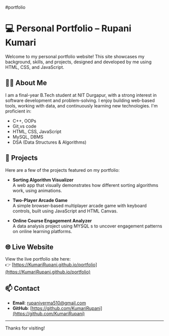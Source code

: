 #portfolio
# 💻 Personal Portfolio – Rupani Kumari

Welcome to my personal portfolio website! This site showcases my background, skills, and projects, designed and developed by me using HTML, CSS, and JavaScript.

## 👩‍🎓 About Me

I am a final-year B.Tech student at NIT Durgapur, with a strong interest in software development and problem-solving. I enjoy building web-based tools, working with data, and continuously learning new technologies. I'm proficient in:

- C++, OOPs
- Git,vs code
- HTML, CSS, JavaScript
- MySQL, DBMS
- DSA (Data Structures & Algorithms)

## 🚀 Projects

Here are a few of the projects featured on my portfolio:

- **Sorting Algorithm Visualizer**  
  A web app that visually demonstrates how different sorting algorithms work, using animations.

- **Two-Player Arcade Game**  
  A simple browser-based multiplayer arcade game with keyboard controls, built using JavaScript and HTML Canvas.

- **Online Course Engagement Analyzer**  
  A data analysis project using MYSQL s to uncover engagement patterns on online learning platforms.

## 🌐 Live Website

View the live portfolio site here:  
👉 [https://KumariRupani.github.io/portfolio](https://KumariRupani.github.io/portfolio)

## 📫 Contact

- **Email**: [rupaniverma510@gmail.com](mailto:rupaniverma510@gmail.com)  
- **GitHub**: [https://github.com/KumariRupani](https://github.com/KumariRupani)

---

Thanks for visiting!
